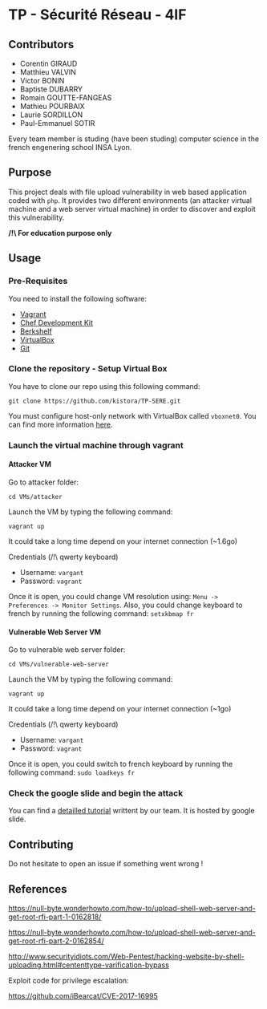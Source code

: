 # TP - Sécurité Réseau - 4IF

## Contributors

- Corentin GIRAUD  
- Matthieu VALVIN 
- Victor BONIN
- Baptiste DUBARRY
- Romain GOUTTE-FANGEAS
- Mathieu POURBAIX
- Laurie SORDILLON
- Paul-Emmanuel SOTIR

Every team member is studing (have been studing) computer science in the french engenering school INSA Lyon.

## Purpose

This project deals with file upload vulnerability in web based application coded with `php`. It provides two different environments (an attacker virtual machine and a web server virtual machine) in order to discover and exploit this vulnerability.

__/!\ For education purpose only__

## Usage

### Pre-Requisites

You need to install the following software:

- [Vagrant](https://docs.docker.com/install/)
- [Chef Development Kit](https://downloads.chef.io/chefdk)
- [Berkshelf](https://github.com/berkshelf/berkshelf)
- [VirtualBox](https://www.virtualbox.org/)
- [Git](https://git-scm.com/)

### Clone the repository - Setup Virtual Box

You have to clone our repo using this following command:

`git clone https://github.com/kistora/TP-SERE.git`

You must configure host-only network with VirtualBox called `vboxnet0`. You can find more information [here](https://blogs.oracle.com/scoter/networking-in-virtualbox-v2).

### Launch the virtual machine through vagrant

#### Attacker VM

Go to attacker folder:

`cd VMs/attacker`

Launch the VM by typing the following command:

`vagrant up`

It could take a long time depend on your internet connection (~1.6go)

Credentials (/!\ qwerty keyboard)

- Username: `vargant`
- Password: `vagrant`

Once it is open, you could change VM resolution using: `Menu -> Preferences -> Monitor Settings`.
Also, you could change keyboard to french by running the following command: `setxkbmap fr`

#### Vulnerable Web Server VM

Go to vulnerable web server folder:

`cd VMs/vulnerable-web-server`

Launch the VM by typing the following command:

`vagrant up`

It could take a long time depend on your internet connection (~1go)

Credentials (/!\ qwerty keyboard)

- Username: `vargant`
- Password: `vagrant`

Once it is open, you could switch to french keyboard by running the following command: `sudo loadkeys fr` 

### Check the google slide and begin the attack

You can find a [detailled tutorial](https://docs.google.com/presentation/d/1Pj7vlkYo4XZdgI_VLuQKBqFX3w56eWvO7N-lTY_CPpA/edit?usp=sharing) writtent by our team. It is hosted by google slide.

## Contributing

Do not hesitate to open an issue if something went wrong !

## References

https://null-byte.wonderhowto.com/how-to/upload-shell-web-server-and-get-root-rfi-part-1-0162818/

https://null-byte.wonderhowto.com/how-to/upload-shell-web-server-and-get-root-rfi-part-2-0162854/

http://www.securityidiots.com/Web-Pentest/hacking-website-by-shell-uploading.html#cententtype-varification-bypass

Exploit code for privilege escalation:

https://github.com/iBearcat/CVE-2017-16995
